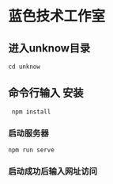 # 蓝色技术工作室

## 进入unknow目录
```
cd unknow
```
## 命令行输入 安装
```
 npm install 
```

###  启动服务器
```
npm run serve 
```

### 启动成功后输入网址访问
